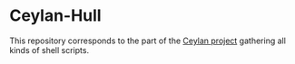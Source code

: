 Ceylan-Hull
===========

This repository corresponds to the part of the [Ceylan project](https://github.com/Olivier-Boudeville/Ceylan) gathering all kinds of shell scripts.
